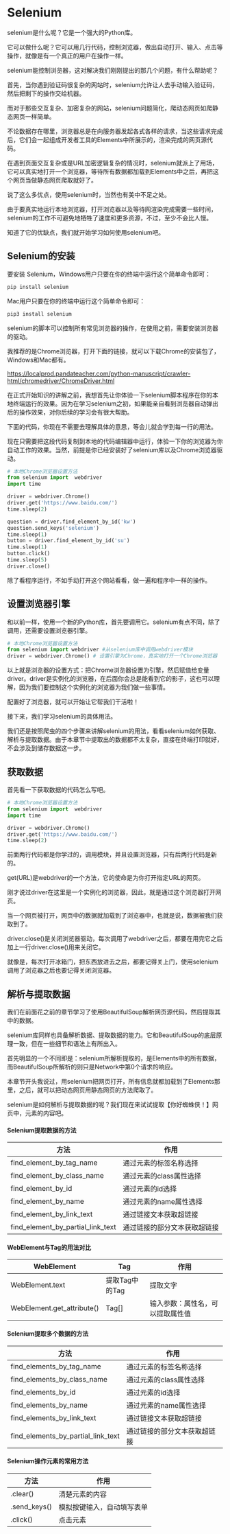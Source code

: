 # Selenium

selenium是什么呢？它是一个强大的Python库。

它可以做什么呢？它可以用几行代码，控制浏览器，做出自动打开、输入、点击等操作，就像是有一个真正的用户在操作一样。

selenium能控制浏览器，这对解决我们刚刚提出的那几个问题，有什么帮助呢？

首先，当你遇到验证码很复杂的网站时，selenium允许让人去手动输入验证码，然后把剩下的操作交给机器。

而对于那些交互复杂、加密复杂的网站，selenium问题简化，爬动态网页如爬静态网页一样简单。

不论数据存在哪里，浏览器总是在向服务器发起各式各样的请求，当这些请求完成后，它们会一起组成开发者工具的Elements中所展示的，渲染完成的网页源代码。

在遇到页面交互复杂或是URL加密逻辑复杂的情况时，selenium就派上了用场，它可以真实地打开一个浏览器，等待所有数据都加载到Elements中之后，再把这个网页当做静态网页爬取就好了。

说了这么多优点，使用selenium时，当然也有美中不足之处。

由于要真实地运行本地浏览器，打开浏览器以及等待网渲染完成需要一些时间，selenium的工作不可避免地牺牲了速度和更多资源，不过，至少不会比人慢。

知道了它的优缺点，我们就开始学习如何使用selenium吧。

## Selenium的安装

要安装 Selenium，Windows用户只要在你的终端中运行这个简单命令即可：
```python
pip install selenium
```
Mac用户只要在你的终端中运行这个简单命令即可：
```python
pip3 install selenium
```

selenium的脚本可以控制所有常见浏览器的操作，在使用之前，需要安装浏览器的驱动。

我推荐的是Chrome浏览器，打开下面的链接，就可以下载Chrome的安装包了，Windows和Mac都有。

https://localprod.pandateacher.com/python-manuscript/crawler-html/chromedriver/ChromeDriver.html

在正式开始知识的讲解之前，我想首先让你体验一下selenium脚本程序在你的本地终端运行的效果。因为在学习selenium之初，如果能亲自看到浏览器自动弹出后的操作效果，对你后续的学习会有很大帮助。

下面的代码，你现在不需要去理解具体的意思，等会儿就会学到每一行的用法。

现在只需要把这段代码复制到本地的代码编辑器中运行，体验一下你的浏览器为你自动工作的效果。当然，前提是你已经安装好了selenium库以及Chrome浏览器驱动。

```python
# 本地Chrome浏览器设置方法
from selenium import  webdriver 
import time

driver = webdriver.Chrome() 
driver.get('https://www.baidu.com/') 
time.sleep(2)

question = driver.find_element_by_id('kw')
question.send_keys('selenium')
time.sleep(1)
button = driver.find_element_by_id('su')
time.sleep(1)
button.click()
time.sleep(5)
driver.close()
```

除了看程序运行，不如手动打开这个网站看看，做一遍和程序中一样的操作。

## 设置浏览器引擎
和以前一样，使用一个新的Python库，首先要调用它。selenium有点不同，除了调用，还需要设置浏览器引擎。
```python
# 本地Chrome浏览器设置方法
from selenium import webdriver #从selenium库中调用webdriver模块
driver = webdriver.Chrome() # 设置引擎为Chrome，真实地打开一个Chrome浏览器
```

以上就是浏览器的设置方式：把Chrome浏览器设置为引擎，然后赋值给变量driver。driver是实例化的浏览器，在后面你会总是能看到它的影子，这也可以理解，因为我们要控制这个实例化的浏览器为我们做一些事情。

配置好了浏览器，就可以开始让它帮我们干活啦！

接下来，我们学习selenium的具体用法。

我们还是按照爬虫的四个步骤来讲解selenium的用法，看看selenium如何获取、解析与提取数据。由于本章节中提取出的数据都不太复杂，直接在终端打印就好，不会涉及到储存数据这一步。

## 获取数据
首先看一下获取数据的代码怎么写吧。

```python
# 本地Chrome浏览器设置方法
from selenium import  webdriver 
import time

driver = webdriver.Chrome() 
driver.get('https://www.baidu.com/') 
time.sleep(2)
```

前面两行代码都是你学过的，调用模块，并且设置浏览器，只有后两行代码是新的。

get(URL)是webdriver的一个方法，它的使命是为你打开指定URL的网页。

刚才说过driver在这里是一个实例化的浏览器，因此，就是通过这个浏览器打开网页。

当一个网页被打开，网页中的数据就加载到了浏览器中，也就是说，数据被我们获取到了。

driver.close()是关闭浏览器驱动，每次调用了webdriver之后，都要在用完它之后加上一行driver.close()用来关闭它。

就像是，每次打开冰箱门，把东西放进去之后，都要记得关上门，使用selenium调用了浏览器之后也要记得关闭浏览器。

## 解析与提取数据
我们在前面花之前的章节学习了使用BeautifulSoup解析网页源代码，然后提取其中的数据。

selenium库同样也具备解析数据、提取数据的能力。它和BeautifulSoup的底层原理一致，但在一些细节和语法上有所出入。

首先明显的一个不同即是：selenium所解析提取的，是Elements中的所有数据，而BeautifulSoup所解析的则只是Network中第0个请求的响应。

本章节开头我说过，用selenium把网页打开，所有信息就都加载到了Elements那里，之后，就可以把动态网页用静态网页的方法爬取了。

selenium是如何解析与提取数据的呢？我们现在来试试提取【你好蜘蛛侠！】网页中，<label>元素的内容吧。

#### Selenium提取数据的方法
方法     |作用    
-------- | --------
find_element_by_tag_name | 通过元素的标签名称选择
find_element_by_class_name | 通过元素的class属性选择
find_element_by_id | 通过元素的id选择
find_element_by_name | 通过元素的name属性选择
find_element_by_link_text | 通过链接文本获取超链接
find_element_by_partial_link_text | 通过链接的部分文本获取超链接

#### WebElement与Tag的用法对比
WebElement     | Tag | 作用    
-------- | -------- | --------
WebElement.text | 提取Tag中的Tag | 提取文字
WebElement.get_attribute() | Tag[] | 输入参数：属性名，可以提取属性值

#### Selenium提取多个数据的方法
方法     |作用    
-------- | --------
find_elements_by_tag_name | 通过元素的标签名称选择
find_elements_by_class_name | 通过元素的class属性选择
find_elements_by_id | 通过元素的id选择
find_elements_by_name | 通过元素的name属性选择
find_elements_by_link_text | 通过链接文本获取超链接
find_elements_by_partial_link_text | 通过链接的部分文本获取超链接

#### Selenium操作元素的常用方法
方法     |作用    
-------- | --------
.clear() | 清楚元素的内容
.send_keys() | 模拟按键输入，自动填写表单
.click() | 点击元素

